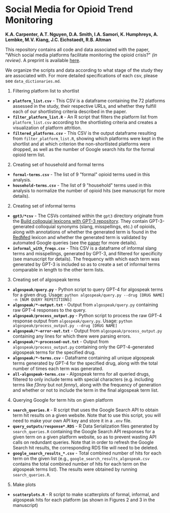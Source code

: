 # Social Media for Opioid Trend Monitoring
**K.A. Carpenter, A.T. Nguyen, D.A. Smith, I.A. Samori, K. Humphreys, A. Lembke, M.V. Kiang, J.C. Eichstaedt, R.B. Altman**

This repository contains all code and data associated with the paper, "Which social media platforms facilitate monitoring the opioid crisis?" *(in review)*. A preprint is available [here](https://www.medrxiv.org/content/10.1101/2024.07.06.24310035v2).

We organize the scripts and data according to what stage of the study they are associated with. For more detailed specifications of each csv, please see `data_dictionaries.md`.

1. Filtering platform list to shortlist
- **`platform_list.csv`** - This CSV is a dataframe containing the 72 platforms assessed in the study, their respective URLs, and whether they fulfill each of our shortlisting criteria described in the paper.
- **`filter_platform_list.R`** - An R script that filters the platform list from `platform_list.csv` according to the shortlisting criteria and creates a visualization of platform attrition.
- **`filtered_platforms.csv`** - This CSV is the output dataframe resulting from `filter_platform_list.R`, showing which platforms were kept in the shortlist and at which criterion the non-shortlisted platforms were dropped, as well as the number of Google search hits for the formal opioid term list.

2. Creating set of household and formal terms
- **`formal-terms.csv`** - The list of 9 "formal" opioid terms used in this analysis.
- **`household-terms.csv`** - The list of 9 "household" terms used in this analysis to normalize the number of opioid hits (see manuscript for more details).

2. Creating set of informal terms
- **`gpt3/*csv`** - The CSVs contained within the `gpt3` directory originate from the [Build colloquial lexicons with GPT-3 repository](https://github.com/kristycarp/gpt3-lexicon). They contain GPT-3-generated colloquial synonyms (slang, misspellings, etc.) of opioids, along with annotations of whether the generated term is found in the [RedMed](https://github.com/alavertu/redmed) lexicon and whether the generated term is validated by automated Google queries (see the [paper](https://www.mdpi.com/2218-273X/13/2/387) for more details).
- **`informal_with_freqs.csv`** - This CSV is a dataframe of informal slang terms and misspellings, generated by GPT-3, and filtered for specificity (see manuscript for details). The frequency with which each term was generated by GPT-3 is included so as to create a set of informal terms comparable in length to the other term lists.

3. Creating set of algospeak terms
- **`algospeak/query.py`** - Python script to query GPT-4 for algospeak terms for a given drug. Usage: `python algospeak/query.py --drug [DRUG NAME] -n [NUM QUERY REPETITIONS]`
- **`algospeak/*-output.txt`** - Output from `algospeak/query.py` containing raw GPT-4 responses to the query.
- **`algospeak/process_output.py`** - Python script to process the raw GPT-4 response output from `algospeak/query.py`. Usage: `python algospeak/process_output.py --drug [DRUG NAME]`
- **`algospeak/*-error-out.txt`** - Output from `algospeak/process_output.py` containing any lines for which there were parsing errors.
- **`algospeak/*-processed-out.txt`** - Output from `algospeak/process_output.py` containing only the GPT-4-generated algospeak terms for the specified drug.
- **`algospeak/*-terms.csv`** - Dataframe containing all unique algospeak terms generated by GPT-4 for the specified drug, along with the total number of times each term was generated. 
- **`all-algospeak-terms.csv`** - Algospeak terms for all queried drugs, filtered to only include terms with special characters (e.g. including terms like *f3nny* but not *fenny*), along with the frequency of generation and whether or not to include the term in the final algospeak term list.

4. Querying Google for term hits on given platform
- **`search_queries.R`** - R script that uses the Google Search API to obtain term hit results on a given website. Note that to use this script, you will need to make your own API key and store it in a `.env` file.
- **`query_outputs/response*.RDS`** - R Data Serialization files generated by `search_queries.R` containing the Google Search API responses for a given term on a given platform website, so as to prevent wasting API calls on redundant queries. Note that in order to refresh the Google Search hit results, the corresponding RDS file will need to be deleted.
- **`google_search_results_*.csv`** - Total combined number of hits for each term on the given list (e.g., `google_search_results_algospeak.csv` contains the total combined number of hits for each term on the algospeak terms list). The results were obtained by running `search_queries.R`.

5. Make plots
- **`scatterplots.R`** - R script to make scatterplots of formal, informal, and algospeak hits for each platform (as shown in Figures 2 and 3 in the manuscript)
